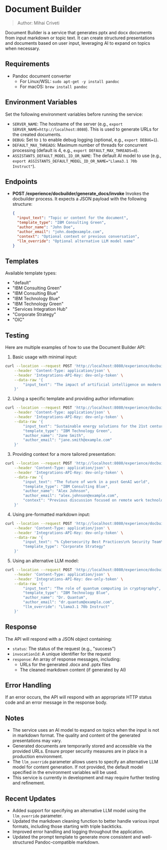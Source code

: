 # Document Builder

> Author: Mihai Criveti

Document Builder is a service that generates pptx and docx documents from input markdown or topic text. It can create structured presentations and documents based on user input, leveraging AI to expand on topics when necessary.

## Requirements

- Pandoc document converter
  - For Linux/WSL: `sudo apt-get -y install pandoc`
  - For macOS: `brew install pandoc`

## Environment Variables

Set the following environment variables before running the service:

- `SERVER_NAME`: The hostname of the server (e.g., `export SERVER_NAME=http://localhost:8080`). This is used to generate URLs for the created documents.
- `DEBUG`: Set to `1` to enable debug logging (optional, e.g., `export DEBUG=1`).
- `DEFAULT_MAX_THREADS`: Maximum number of threads for concurrent processing (default is 4, e.g., `export DEFAULT_MAX_THREADS=8`).
- `ASSISTANTS_DEFAULT_MODEL_ID_OR_NAME`: The default AI model to use (e.g., `export ASSISTANTS_DEFAULT_MODEL_ID_OR_NAME="Llama3.1 70b Instruct"`).

## Endpoints

- **POST /experience/docbuilder/generate_docs/invoke**
  Invokes the docbuilder process. It expects a JSON payload with the following structure:
  ```json
  {
    "input_text": "Topic or content for the document",
    "template_type": "IBM Consulting Green",
    "author_name": "John Doe",
    "author_email": "john.doe@example.com",
    "context": "Optional context or previous conversation",
    "llm_override": "Optional alternative LLM model name"
  }
  ```

## Templates

Available template types:
- "default"
- "IBM Consulting Green"
- "IBM Consulting Blue"
- "IBM Technology Blue"
- "IBM Technology Green"
- "Services Integration Hub"
- "Corporate Strategy"
- "OIC"

## Testing

Here are multiple examples of how to use the Document Builder API:

1. Basic usage with minimal input:

```bash
curl --location --request POST 'http://localhost:8080/experience/docbuilder/generate_docs/invoke' \
    --header 'Content-Type: application/json' \
    --header 'Integrations-API-Key: dev-only-token' \
    --data-raw '{
        "input_text": "The impact of artificial intelligence on modern society"
    }'
```

2. Using a specific template and providing author information:

```bash
curl --location --request POST 'http://localhost:8080/experience/docbuilder/generate_docs/invoke' \
    --header 'Content-Type: application/json' \
    --header 'Integrations-API-Key: dev-only-token' \
    --data-raw '{
        "input_text": "Sustainable energy solutions for the 21st century",
        "template_type": "IBM Technology Green",
        "author_name": "Jane Smith",
        "author_email": "jane.smith@example.com"
    }'
```

3. Providing context for a more tailored presentation:

```bash
curl --location --request POST 'http://localhost:8080/experience/docbuilder/generate_docs/invoke' \
    --header 'Content-Type: application/json' \
    --header 'Integrations-API-Key: dev-only-token' \
    --data-raw '{
        "input_text": "The future of work in a post GenAI world",
        "template_type": "IBM Consulting Blue",
        "author_name": "Alex Johnson",
        "author_email": "alex.johnson@example.com",
        "context": "Previous discussion focused on remote work technologies and their impact on productivity."
    }'
```

4. Using pre-formatted markdown input:

```bash
curl --location --request POST 'http://localhost:8080/experience/docbuilder/generate_docs/invoke' \
    --header 'Content-Type: application/json' \
    --header 'Integrations-API-Key: dev-only-token' \
    --data-raw '{
        "input_text": "% Cybersecurity Best Practices\n% Security Team\n% 2023-08-11\n\n# Introduction\n\n## Why Cybersecurity Matters\n\n- Protecting sensitive data\n- Maintaining customer trust\n- Complying with regulations\n\n::: notes\nEmphasize the increasing importance of cybersecurity in the digital age\n:::\n\n## Common Cyber Threats\n\n- Phishing attacks\n- Malware\n- Ransomware\n\n::: notes\nProvide recent examples of major cyber attacks\n:::\n\n# Best Practices\n\n## Strong Password Policies\n\n- Use complex, unique passwords\n- Implement multi-factor authentication\n- Regular password updates\n\n::: notes\nDemonstrate a strong password example\n:::\n\n## Regular Software Updates\n\n- Keep all systems and software up-to-date\n- Enable automatic updates when possible\n- Patch management for large organizations\n\n::: notes\nExplain how updates address security vulnerabilities\n:::\n",
        "template_type": "Corporate Strategy"
    }'
```

5. Using an alternative LLM model:

```bash
curl --location --request POST 'http://localhost:8080/experience/docbuilder/generate_docs/invoke' \
    --header 'Content-Type: application/json' \
    --header 'Integrations-API-Key: dev-only-token' \
    --data-raw '{
        "input_text": "The role of quantum computing in cryptography",
        "template_type": "IBM Technology Blue",
        "author_name": "Dr. Quantum",
        "author_email": "dr.quantum@example.com",
        "llm_override": "Llama3.1 70b Instruct"
    }'
```

## Response

The API will respond with a JSON object containing:
- `status`: The status of the request (e.g., "success")
- `invocationId`: A unique identifier for the request
- `response`: An array of response messages, including:
  - URLs for the generated .docx and .pptx files
  - The cleaned markdown content (if generated by AI)

## Error Handling

If an error occurs, the API will respond with an appropriate HTTP status code and an error message in the response body.

## Notes

- The service uses an AI model to expand on topics when the input is not in markdown format. The quality and content of the generated presentations may vary.
- Generated documents are temporarily stored and accessible via the provided URLs. Ensure proper security measures are in place in a production environment.
- The `llm_override` parameter allows users to specify an alternative LLM model for content generation. If not provided, the default model specified in the environment variables will be used.
- This service is currently in development and may require further testing and refinement.

## Recent Updates

- Added support for specifying an alternative LLM model using the `llm_override` parameter.
- Updated the markdown cleaning function to better handle various input formats, including those starting with triple backticks.
- Improved error handling and logging throughout the application.
- Updated the prompt template to generate more consistent and well-structured Pandoc-compatible markdown.
